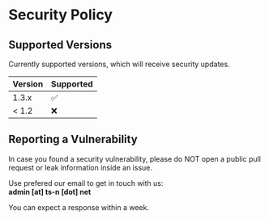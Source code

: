 # Security Policy

## Supported Versions

Currently supported versions, which will receive security updates.

| Version | Supported          |
| ------- | ------------------ |
| 1.3.x   | :white_check_mark: |
| < 1.2   | :x:                |

## Reporting a Vulnerability

In case you found a security vulnerability, please do NOT open a public pull request or leak information inside an issue.

Use prefered our email to get in touch with us:<br>
**admin [at] ts-n [dot] net**

You can expect a response within a week.
